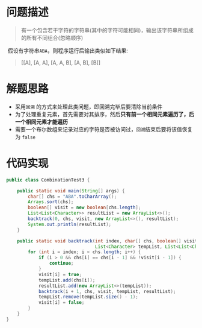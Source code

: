 # 问题描述
> 有一个包含若干字符的字符串(其中的字符可能相同)，输出该字符串所组成的所有不同组合(忽略顺序)

​     假设有字符串`ABA`，则程序运行后输出类似如下结果:

> [[A], [A, A], [A, A, B], [A, B], [B]]

# 解题思路
* 采用`回溯` 的方式来处理此类问题，即回溯完毕后要清除当前条件
* 为了处理重复元素，首先需要对其排序，然后**只有前一个相同元素遍历了，后一个相同元素才能遍历**
* 需要一个布尔数组来记录对应的字符是否被访问过，`回溯`结束后要将该值恢复为 `false` 

# 代码实现
```java
public class CombinationTest3 {

    public static void main(String[] args) {
        char[] chs = "ABA".toCharArray();
        Arrays.sort(chs);
        boolean[] visit = new boolean[chs.length];
        List<List<Character>> resultList = new ArrayList<>();
        backtrack(0, chs, visit, new ArrayList<>(), resultList);
        System.out.println(resultList);
    }

    public static void backtrack(int index, char[] chs, boolean[] visit,
                                 List<Character> tempList, List<List<Character>> resultList) {
        for (int i = index; i < chs.length; i++) {
            if (i > 0 && chs[i] == chs[i - 1] && !visit[i - 1]) {
                continue;
            }
            visit[i] = true;
            tempList.add(chs[i]);
            resultList.add(new ArrayList<>(tempList));
            backtrack(i + 1, chs, visit, tempList, resultList);
            tempList.remove(tempList.size() - 1);
            visit[i] = false;
        }
    }
}
```

